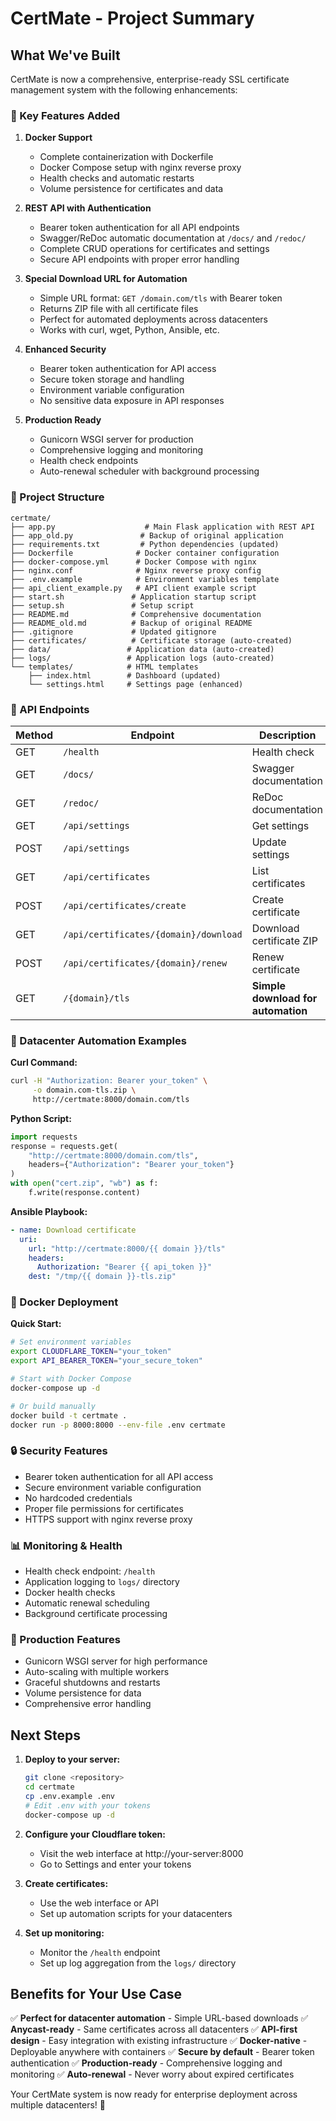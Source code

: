 # CertMate - Project Summary

## What We've Built

CertMate is now a comprehensive, enterprise-ready SSL certificate management system with the following enhancements:

### 🚀 Key Features Added

1. **Docker Support**
   - Complete containerization with Dockerfile
   - Docker Compose setup with nginx reverse proxy
   - Health checks and automatic restarts
   - Volume persistence for certificates and data

2. **REST API with Authentication**
   - Bearer token authentication for all API endpoints
   - Swagger/ReDoc automatic documentation at `/docs/` and `/redoc/`
   - Complete CRUD operations for certificates and settings
   - Secure API endpoints with proper error handling

3. **Special Download URL for Automation**
   - Simple URL format: `GET /domain.com/tls` with Bearer token
   - Returns ZIP file with all certificate files
   - Perfect for automated deployments across datacenters
   - Works with curl, wget, Python, Ansible, etc.

4. **Enhanced Security**
   - Bearer token authentication for API access
   - Secure token storage and handling
   - Environment variable configuration
   - No sensitive data exposure in API responses

5. **Production Ready**
   - Gunicorn WSGI server for production
   - Comprehensive logging and monitoring
   - Health check endpoints
   - Auto-renewal scheduler with background processing

### 📁 Project Structure

```
certmate/
├── app.py                    # Main Flask application with REST API
├── app_old.py               # Backup of original application
├── requirements.txt         # Python dependencies (updated)
├── Dockerfile              # Docker container configuration
├── docker-compose.yml      # Docker Compose with nginx
├── nginx.conf              # Nginx reverse proxy config
├── .env.example            # Environment variables template
├── api_client_example.py   # API client example script
├── start.sh               # Application startup script
├── setup.sh               # Setup script
├── README.md              # Comprehensive documentation
├── README_old.md          # Backup of original README
├── .gitignore             # Updated gitignore
├── certificates/          # Certificate storage (auto-created)
├── data/                 # Application data (auto-created)
├── logs/                 # Application logs (auto-created)
└── templates/            # HTML templates
    ├── index.html        # Dashboard (updated)
    └── settings.html     # Settings page (enhanced)
```

### 🔌 API Endpoints

| Method | Endpoint | Description |
|--------|----------|-------------|
| GET | `/health` | Health check |
| GET | `/docs/` | Swagger documentation |
| GET | `/redoc/` | ReDoc documentation |
| GET | `/api/settings` | Get settings |
| POST | `/api/settings` | Update settings |
| GET | `/api/certificates` | List certificates |
| POST | `/api/certificates/create` | Create certificate |
| GET | `/api/certificates/{domain}/download` | Download certificate ZIP |
| POST | `/api/certificates/{domain}/renew` | Renew certificate |
| GET | `/{domain}/tls` | **Simple download for automation** |

### 🎯 Datacenter Automation Examples

**Curl Command:**
```bash
curl -H "Authorization: Bearer your_token" \
     -o domain.com-tls.zip \
     http://certmate:8000/domain.com/tls
```

**Python Script:**
```python
import requests
response = requests.get(
    "http://certmate:8000/domain.com/tls",
    headers={"Authorization": "Bearer your_token"}
)
with open("cert.zip", "wb") as f:
    f.write(response.content)
```

**Ansible Playbook:**
```yaml
- name: Download certificate
  uri:
    url: "http://certmate:8000/{{ domain }}/tls"
    headers:
      Authorization: "Bearer {{ api_token }}"
    dest: "/tmp/{{ domain }}-tls.zip"
```

### 🐳 Docker Deployment

**Quick Start:**
```bash
# Set environment variables
export CLOUDFLARE_TOKEN="your_token"
export API_BEARER_TOKEN="your_secure_token"

# Start with Docker Compose
docker-compose up -d

# Or build manually
docker build -t certmate .
docker run -p 8000:8000 --env-file .env certmate
```

### 🔒 Security Features

- Bearer token authentication for all API access
- Secure environment variable configuration
- No hardcoded credentials
- Proper file permissions for certificates
- HTTPS support with nginx reverse proxy

### 📊 Monitoring & Health

- Health check endpoint: `/health`
- Application logging to `logs/` directory
- Docker health checks
- Automatic renewal scheduling
- Background certificate processing

### 🚀 Production Features

- Gunicorn WSGI server for high performance
- Auto-scaling with multiple workers
- Graceful shutdowns and restarts
- Volume persistence for data
- Comprehensive error handling

## Next Steps

1. **Deploy to your server:**
   ```bash
   git clone <repository>
   cd certmate
   cp .env.example .env
   # Edit .env with your tokens
   docker-compose up -d
   ```

2. **Configure your Cloudflare token:**
   - Visit the web interface at http://your-server:8000
   - Go to Settings and enter your tokens

3. **Create certificates:**
   - Use the web interface or API
   - Set up automation scripts for your datacenters

4. **Set up monitoring:**
   - Monitor the `/health` endpoint
   - Set up log aggregation from the `logs/` directory

## Benefits for Your Use Case

✅ **Perfect for datacenter automation** - Simple URL-based downloads
✅ **Anycast-ready** - Same certificates across all datacenters
✅ **API-first design** - Easy integration with existing infrastructure
✅ **Docker-native** - Deployable anywhere with containers
✅ **Secure by default** - Bearer token authentication
✅ **Production-ready** - Comprehensive logging and monitoring
✅ **Auto-renewal** - Never worry about expired certificates

Your CertMate system is now ready for enterprise deployment across multiple datacenters! 🎉
